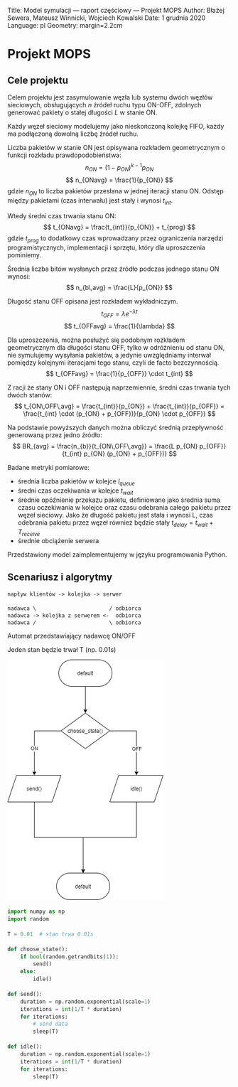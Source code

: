 Title: Model symulacji — raport częściowy — Projekt MOPS
Author: Błażej Sewera, Mateusz Winnicki, Wojciech Kowalski
Date: 1 grudnia 2020
Language: pl
Geometry: margin=2.2cm

# Projekt MOPS

## Cele projektu
Celem projektu jest zasymulowanie węzła lub systemu dwóch węzłów sieciowych,
obsługujących $n$ źródeł ruchu typu ON-OFF, zdolnych generować pakiety o
stałej długości $L$ w stanie ON.

Każdy węzeł sieciowy modelujemy jako nieskończoną kolejkę FIFO, każdy ma
podłączoną dowolną liczbę źródeł ruchu.

Liczba pakietów w stanie ON jest opisywana rozkładem geometrycznym o funkcji
rozkładu prawdopodobieństwa:
$$
n_{ON} = (1-p_{ON})^{k-1} p_{ON}
$$
$$
n_{ONavg} = \frac{1}{p_{ON}}
$$
gdzie $n_{ON}$ to liczba pakietów przesłana w jednej iteracji stanu ON.
Odstęp między pakietami (czas interwału) jest stały i wynosi $t_{int}$.

Wtedy średni czas trwania stanu ON:
$$
t_{ONavg} = \frac{t_{int}}{p_{ON}} + t_{prog}
$$
gdzie $t_{prog}$ to dodatkowy czas wprowadzany przez ograniczenia narzędzi
programistycznych, implementacji i sprzętu, który dla uproszczenia pominiemy.

Średnia liczba bitów wysłanych przez źródło podczas jednego stanu ON wynosi:
$$
n_{b\,avg} = \frac{L}{p_{ON}}
$$

Długość stanu OFF opisana jest rozkładem wykładniczym.
$$
t_{OFF} = \lambda e^{-\lambda t}
$$
$$
t_{OFFavg} = \frac{1}{\lambda}
$$

Dla uproszczenia, można posłużyć się podobnym rozkładem geometrycznym dla
długości stanu OFF, tylko w odróżnieniu od stanu ON, nie symulujemy wysyłania
pakietów, a jedynie uwzględniamy interwał pomiędzy kolejnymi iteracjami tego
stanu, czyli de facto bezczynnością.
$$
t_{OFFavg} = \frac{1}{p_{OFF}} \cdot t_{int}
$$

Z racji że stany ON i OFF następują naprzemiennie, średni czas trwania tych dwóch stanów:
$$
t_{ON\,OFF\,avg} = \frac{t_{int}}{p_{ON}} + \frac{t_{int}}{p_{OFF}} = \frac{t_{int} \cdot (p_{ON} + p_{OFF})}{p_{ON} \cdot p_{OFF}}
$$

Na podstawie powyższych danych można obliczyć średnią przepływność generowaną przez jedno źródło:
$$
BR_{avg} = \frac{n_{b}}{t_{ON\,OFF\,avg}} = \frac{L p_{ON} p_{OFF}}{t_{int} p_{ON} (p_{ON} + p_{OFF})}
$$

Badane metryki pomiarowe:

- średnia liczba pakietów w kolejce $l_{queue}$
- średni czas oczekiwania w kolejce $t_{wait}$
- średnie opóźnienie przekazu pakietu, definiowane jako średnia suma czasu
  oczekiwania w kolejce oraz czasu odebrania całego pakietu przez węzeł
  sieciowy. Jako że długość pakietu jest stała i wynosi L, czas odebrania
  pakietu przez węzeł również będzie stały $t_{delay} = t_{wait} + T_{receive}$
- średnie obciążenie serwera

Przedstawiony model zaimplementujemy w języku programowania Python.

## Scenariusz i algorytmy

```
napływ klientów -> kolejka -> serwer

nadawca \                       / odbiorca
nadawca -> kolejka z serwerem <-  odbiorca
nadawca /                       \ odbiorca
```

Automat przedstawiający nadawcę ON/OFF

Jeden stan będzie trwał T (np. 0.01s)

![](mops_choose_state_algorithm.png)


```python
import numpy as np
import random

T = 0.01  # stan trwa 0.01s

def choose_state():
    if bool(random.getrandbits(1)):
        send()
    else:
        idle()

def send():
    duration = np.random.exponential(scale=1)
    iterations = int(1/T * duration)
    for iterations:
        # send data
        sleep(T)

def idle():
    duration = np.random.exponential(scale=1)
    iterations = int(1/T * duration)
    for iterations:
        sleep(T)
```
